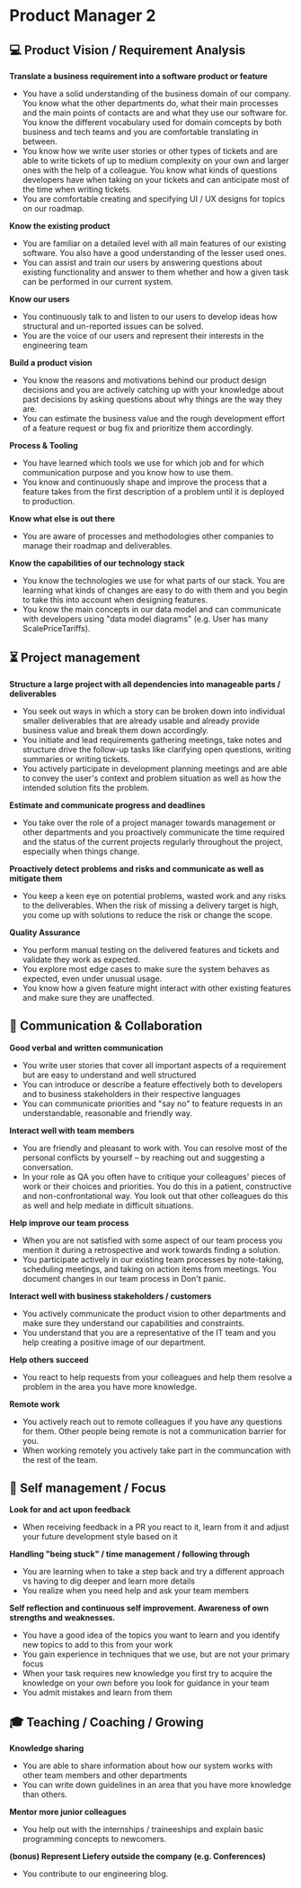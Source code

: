# Product Manager 2


## 💻 Product Vision / Requirement Analysis

**Translate a business requirement into a software product or feature**
* You have a solid understanding of the business domain of our company. You know what the other departments do, what their main processes and the main points of contacts are and what they use our software for. You know the different vocabulary used for domain comcepts by both business and tech teams and you are comfortable translating in between.
* You know how we write user stories or other types of tickets and are able to write tickets of up to medium complexity on your own and larger ones with the help of a colleague. You know what kinds of questions developers have when taking on your tickets and can anticipate most of the time when writing tickets.
* You are comfortable creating and specifying UI / UX designs for topics on our roadmap.

**Know the existing product**
* You are familiar on a detailed level with all main features of our existing software. You also have a good understanding of the lesser used ones.
* You can assist and train our users by answering questions about existing functionality and answer to them whether and how a given task can be performed in our current system.

**Know our users**
* You continuously talk to and listen to our users to develop ideas how structural and un-reported issues can be solved.
* You are the voice of our users and represent their interests in the engineering team

**Build a product vision**
* You know the reasons and motivations behind our product design decisions and you are actively catching up with your knowledge about past decisions by asking questions about why things are the way they are.
* You can estimate the business value and the rough development effort of a feature request or bug fix and prioritize them accordingly.

**Process & Tooling**
* You have learned which tools we use for which job and for which communication purpose and you know how to use them.
* You know and continuously shape and improve the process that a feature takes from the first description of a problem until it is deployed to production.

**Know what else is out there**
* You are aware of processes and methodologies other companies to manage their roadmap and deliverables.

**Know the capabilities of our technology stack**
* You know the technologies we use for what parts of our stack. You are learning what kinds of changes are easy to do with them and you begin to take this into account when designing features.
* You know the main concepts in our data model and can communicate with developers using "data model diagrams" (e.g. User has many ScalePriceTariffs).


## ⏳ Project management

**Structure a large project with all dependencies into manageable parts / deliverables**
* You seek out ways in which a story can be broken down into individual smaller deliverables that are already usable and already provide business value and break them down accordingly.
* You initiate and lead requirements gathering meetings, take notes and structure drive the follow-up tasks like clarifying open questions, writing summaries or writing tickets.
* You actively participate in development planning meetings and are able to convey the user's context and problem situation as well as how the intended solution fits the problem.

**Estimate and communicate progress and deadlines**
* You take over the role of a project manager towards management or other departments and you proactively communicate the time required and the status of the current projects regularly throughout the project, especially when things change. 

**Proactively detect problems and risks and communicate as well as mitigate them**
* You keep a keen eye on potential problems, wasted work and any risks to the deliverables. When the risk of missing a delivery target is high, you come up with solutions to reduce the risk or change the scope.

**Quality Assurance**
* You perform manual testing on the delivered features and tickets and validate they work as expected.
* You explore most edge cases to make sure the system behaves as expected, even under unusual usage.
* You know how a given feature might interact with other existing features and make sure they are unaffected.


## 💬 Communication & Collaboration

**Good verbal and written communication**
* You write user stories that cover all important aspects of a requirement but are easy to understand and well structured
* You can introduce or describe a feature effectively both to developers and to business stakeholders in their respective languages
* You can communicate priorities and "say no" to feature requests in an understandable, reasonable and friendly way.

**Interact well with team members**
* You are friendly and pleasant to work with. You can resolve most of the personal conflicts by yourself – by reaching out and suggesting a conversation.
* In your role as QA you often have to critique your colleagues' pieces of work or their choices and priorities. You do this in a patient, constructive and non-confrontational way. You look out that other colleagues do this as well and help mediate in difficult situations.

**Help improve our team process**
* When you are not satisfied with some aspect of our team process you mention it during a retrospective and work towards finding a solution.
* You participate actively in our existing team processes by note-taking, scheduling meetings, and taking on action items from meetings. You document changes in our team process in Don't panic.

**Interact well with business stakeholders / customers**
* You actively communicate the product vision to other departments and make sure they understand our capabilities and constraints.
* You understand that you are a representative of the IT team and you help creating a positive image of our department.

**Help others succeed**
* You react to help requests from your colleagues and help them resolve a problem in the area you have more knowledge.

**Remote work**
* You actively reach out to remote colleagues if you have any questions for them. Other people being remote is not a communication barrier for you.
* When working remotely you actively take part in the communcation with the rest of the team.


## 🎯 Self management / Focus

**Look for and act upon feedback**
* When receiving feedback in a PR you react to it, learn from it and adjust your future development style based on it

**Handling "being stuck" / time management / following through**
* You are learning when to take a step back and try a different approach vs having to dig deeper and learn more details
* You realize when you need help and ask your team members

**Self reflection and continuous self improvement. Awareness of own strengths and weaknesses.**
* You have a good idea of the topics you want to learn and you identify new topics to add to this from your work
* You gain experience in techniques that we use, but are not your primary focus
* When your task requires new knowledge you first try to acquire the knowledge on your own before you look for guidance in your team
* You admit mistakes and learn from them


## 🎓 Teaching / Coaching / Growing

**Knowledge sharing**
* You are able to share information about how our system works with other team members and other departments
* You can write down guidelines in an area that you have more knowledge than others.

**Mentor more junior colleagues**
* You help out with the internships / traineeships and explain basic programming concepts to newcomers.

**(bonus) Represent Liefery outside the company (e.g. Conferences)**
* You contribute to our engineering blog.
